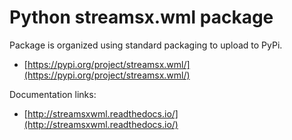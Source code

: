 # Python streamsx.wml package

Package is organized using standard packaging to upload to PyPi.
* [https://pypi.org/project/streamsx.wml/](https://pypi.org/project/streamsx.wml/)

Documentation links:
* [http://streamsxwml.readthedocs.io/](http://streamsxwml.readthedocs.io/)
